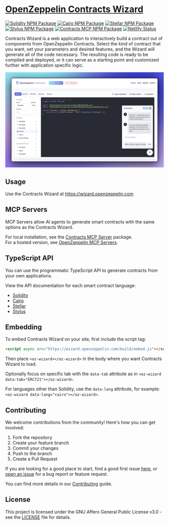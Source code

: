 # [OpenZeppelin Contracts Wizard](https://wizard.openzeppelin.com)

[![Solidity NPM Package](https://img.shields.io/npm/v/@openzeppelin/wizard?color=%234e5de4&label=%40openzeppelin%2Fwizard)](https://www.npmjs.com/package/@openzeppelin/wizard)
[![Cairo NPM Package](https://img.shields.io/npm/v/@openzeppelin/wizard-cairo?color=%23e55233&label=%40openzeppelin%2Fwizard-cairo)](https://www.npmjs.com/package/@openzeppelin/wizard-cairo)
[![Stellar NPM Package](https://img.shields.io/npm/v/@openzeppelin/wizard-stellar?color=%23e55233&label=%40openzeppelin%2Fwizard-stellar)](https://www.npmjs.com/package/@openzeppelin/wizard-stellar)
[![Stylus NPM Package](https://img.shields.io/npm/v/@openzeppelin/wizard-stylus?color=%23e55233&label=%40openzeppelin%2Fwizard-stylus)](https://www.npmjs.com/package/@openzeppelin/wizard-stylus)
[![Contracts MCP NPM Package](https://img.shields.io/npm/v/@openzeppelin/contracts-mcp?label=%40openzeppelin%2Fcontracts-mcp)](https://www.npmjs.com/package/@openzeppelin/contracts-mcp)
[![Netlify Status](https://api.netlify.com/api/v1/badges/ca9b53e1-44eb-410d-aac7-31b2f5399b68/deploy-status)](https://app.netlify.com/sites/openzeppelin-contracts-wizard/deploys)

Contracts Wizard is a web application to interactively build a contract out of components from OpenZeppelin Contracts. Select the kind of contract that you want, set your parameters and desired features, and the Wizard will generate all of the code necessary. The resulting code is ready to be compiled and deployed, or it can serve as a starting point and customized further with application specific logic.

[![](./screenshot.png)](https://wizard.openzeppelin.com)

## Usage

Use the Contracts Wizard at https://wizard.openzeppelin.com

## MCP Servers

MCP Servers allow AI agents to generate smart contracts with the same options as the Contracts Wizard.

For local installation, see the [Contracts MCP Server](packages/mcp/README.md) package.  
For a hosted version, see [OpenZeppelin MCP Servers](https://mcp.openzeppelin.com).

## TypeScript API

You can use the programmatic TypeScript API to generate contracts from your own applications.

View the API documentation for each smart contract language:
- [Solidity](packages/core/solidity/README.md)
- [Cairo](packages/core/cairo/README.md)
- [Stellar](packages/core/stellar/README.md)
- [Stylus](packages/core/stylus/README.md)

## Embedding

To embed Contracts Wizard on your site, first include the script tag:

```html
<script async src="https://wizard.openzeppelin.com/build/embed.js"></script>
```

Then place `<oz-wizard></oz-wizard>` in the body where you want Contracts Wizard to load.

Optionally focus on specific tab with the `data-tab` attribute as in `<oz-wizard data-tab="ERC721"></oz-wizard>`.

For languages other than Solidity, use the `data-lang` attribute, for example: `<oz-wizard data-lang="cairo"></oz-wizard>`.

## Contributing

We welcome contributions from the community! Here's how you can get involved:

1. Fork the repository
2. Create your feature branch
3. Commit your changes
4. Push to the branch
5. Create a Pull Request

If you are looking for a good place to start, find a good first issue [here](https://github.com/openzeppelin/contracts-wizard/issues?q=is%3Aissue%20is%3Aopen%20label%3A%22good%20first%20issue%22), or [open an issue](https://github.com/OpenZeppelin/contracts-wizard/issues/new) for a bug report or feature request.

You can find more details in our [Contributing](CONTRIBUTING.md) guide.

## License

This project is licensed under the GNU Affero General Public License v3.0 - see the [LICENSE](LICENSE) file for details.
